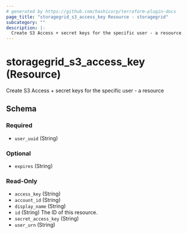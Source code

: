 ```yaml
---
# generated by https://github.com/hashicorp/terraform-plugin-docs
page_title: "storagegrid_s3_access_key Resource - storagegrid"
subcategory: ""
description: |-
  Create S3 Access + secret keys for the specific user - a resource
---
```


# storagegrid_s3_access_key (Resource)

Create S3 Access + secret keys for the specific user - a resource



<!-- schema generated by tfplugindocs -->
## Schema

### Required

- `user_uuid` (String)

### Optional

- `expires` (String)

### Read-Only

- `access_key` (String)
- `account_id` (String)
- `display_name` (String)
- `id` (String) The ID of this resource.
- `secret_access_key` (String)
- `user_urn` (String)
